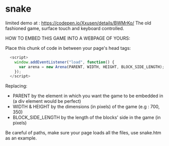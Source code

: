 # snake
limited demo at : https://codepen.io/Xxusen/details/BWMrKo/
The old fashioned game, surface touch and keyboard controlled. 

HOW TO EMBED THIS GAME INTO A WEBPAGE OF YOURS:

Place this chunk of code in between your page's head tags:
```javascript
  <script>
    window.addEventListener("load", function() {
      var arena = new Arena(PARENT, WIDTH, HEIGHT, BLOCK_SIDE_LENGTH);
    });
  </script>
```

Replacing:

  * PARENT by the element in which you want the game to be embedded in (a div element would be perfect)
  * WIDTH & HEIGHT by the dimensions (in pixels) of the game (e.g : 700, 350)
  * BLOCK_SIDE_LENGTH by the length of the blocks' side in the game (in pixels)


Be careful of paths, make sure your page loads all the files, use snake.htm as an example.
